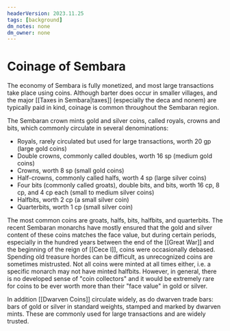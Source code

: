 ```yaml
---
headerVersion: 2023.11.25
tags: [background]
dm_notes: none
dm_owner: none
---
```

# Coinage of Sembara

The economy of Sembara is fully monetized, and most large transactions take place using coins. Although barter does occur in smaller villages, and the major [[Taxes in Sembara|taxes]] (especially the deca and nonem) are typically paid in kind, coinage is common throughout the Sembaran region.

The Sembaran crown mints gold and silver coins, called royals, crowns and bits, which commonly circulate in several denominations:

* Royals, rarely circulated but used for large transactions, worth 20 gp (large gold coins)
* Double crowns, commonly called doubles, worth 16 sp  (medium gold coins)
* Crowns, worth 8 sp (small gold coins)
* Half-crowns, commonly called halfs, worth 4 sp (large silver coins)
* Four bits (commonly called groats), double bits, and bits, worth 16 cp, 8 cp, and  4 cp each (small to medium silver coins)
* Halfbits, worth 2 cp (a small silver coin)
* Quarterbits, worth 1 cp (small silver coin)

The most common coins are groats, halfs, bits, halfbits, and quarterbits. The recent Sembaran monarchs have mostly ensured that the gold and silver content of these coins matches the face value, but during certain periods, especially in the hundred years between the end of the [[Great War]] and the beginning of the reign of [[Cece I]], coins were occasionally debased. Spending old treasure hordes can be difficult, as unrecognized coins are sometimes mistrusted. Not all coins were minted at all times either, i.e. a specific monarch may not have minted halfbits. However, in general, there is no developed sense of "coin collectors" and it would be extremely rare for coins to be ever worth more than their "face value" in gold or silver.

In addition [[Dwarven Coins]] circulate widely, as do dwarven trade bars: bars of gold or silver in standard weights, stamped and marked by dwarven mints. These are commonly used for large transactions and are widely trusted.

